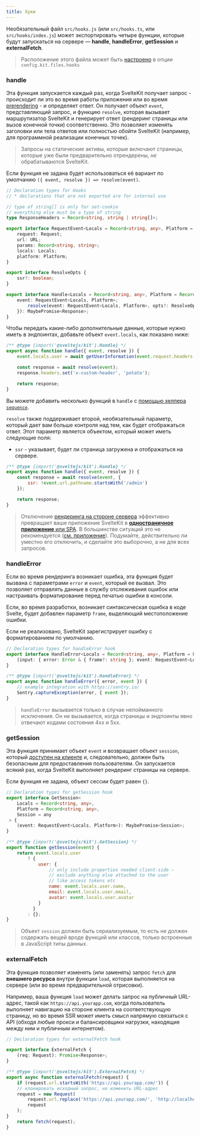 ```yaml
---
title: Хуки
---
```


Необязательный файл `src/hooks.js` (или `src/hooks.ts`, или `src/hooks/index.js`) может экспортировать четыре функции, которые будут запускаться на сервере — **handle**, **handleError**, **getSession** и **externalFetch**.

> Расположение этого файла может быть [настроено](#konfiguracziya-files) в опции `config.kit.files.hooks`

### handle

Эта функция запускается каждый раз, когда SvelteKit получает запрос - происходит ли это во время работы приложения или во время [prerendering](#parametry-straniczy-prerender) - и определяет ответ. Он получает объект `event`, представляющий запрос, и функцию `resolve`, которая вызывает маршрутизатор SvelteKit и генерирует ответ (рендеринг страницы или вызов конечной точки) соответственно. Это позволяет изменять заголовки или тела ответов или полностью обойти SvelteKit (например, для программной реализации конечных точек).

> Запросы на статические активы, которые включают страницы, которые уже были предварительно отрендерены, _не_ обрабатываются SvelteKit.

Если функция не задана будет использоваться её вариант по умолчанию `({ event, resolve }) => resolve(event)`.

```ts
// Declaration types for Hooks
// * declarations that are not exported are for internal use

// type of string[] is only for set-cookie
// everything else must be a type of string
type ResponseHeaders = Record<string, string | string[]>;

export interface RequestEvent<Locals = Record<string, any>, Platform = Record<string, any>> {
	request: Request;
 	url: URL;
	params: Record<string, string>;
	locals: Locals;
	platform: Platform;
}

export interface ResolveOpts {
 	ssr?: boolean;
}

export interface Handle<Locals = Record<string, any>, Platform = Record<string, any>> {
 	event: RequestEvent<Locals, Platform>;
 		resolve(event: RequestEvent<Locals, Platform>, opts?: ResolveOpts): MaybePromise<Response>;
 	}): MaybePromise<Response>;
}
```
Чтобы передать какие-либо дополнительные данные, которые нужно иметь в эндпоинтах, добавьте объект `event.locals`, как показано ниже:

```js
/** @type {import('@sveltejs/kit').Handle} */
export async function handle({ event, resolve }) {
 	event.locals.user = await getUserInformation(event.request.headers.get('cookie'));

	const response = await resolve(event);
	response.headers.set('x-custom-header', 'potato');

	return response;
}
```

Вы можете добавить несколько функций в `handle` с [помощью хелпера `sequence`](#moduli-sveltejs-kit-hooks).

`resolve` также поддерживает второй, необязательный параметр, который дает вам больше контроля над тем, как будет отображаться ответ. Этот параметр является объектом, который может иметь следующие поля:

- `ssr` - указывает, будет ли страница загружена и отображаться на сервере.

```js
/** @type {import('@sveltejs/kit').Handle} */
export async function handle({ event, resolve }) {
 	const response = await resolve(event, {
 		ssr: !event.url.pathname.startsWith('/admin')
 	});

 	return response;
}
 ```

> Отключение [рендеринга на стороне сервера](#prilozhenie-ssr) эффективно превращает ваше приложение SvelteKit в [**одностраничное приложение** или SPA](#prilozhenie-csr-and-spa). В большинстве ситуаций это не рекомендуется ([см. приложение](#prilozhenie-ssr)). Подумайте, действительно ли уместно его отключить, и сделайте это выборочно, а не для всех запросов.

### handleError

Если во время рендеринга возникает ошибка, эта функция будет вызвана с параметрами `error` и `event`, который ее вызвал. Это позволяет отправлять данные в службу отслеживания ошибок или настраивать форматирование перед печатью ошибки в консоли.

Если, во время разработки, возникает синтаксическая ошибка в коде Svelte, будет добавлен параметр `frame`, выделяющий местоположение ошибки.

Если не реализовано, SvelteKit зарегистрирует ошибку с форматированием по умолчанию.

```ts
// Declaration types for handleError hook
export interface HandleError<Locals = Record<string, any>, Platform = Record<string, any>> {
	(input: { error: Error & { frame?: string }; event: RequestEvent<Locals, Platform> }): void;
}
```

```js
/** @type {import('@sveltejs/kit').HandleError} */
export async function handleError({ error, event }) {
	// example integration with https://sentry.io/
	Sentry.captureException(error, { event });
}
```

> `handleError` вызывается только в случае непойманного исключения. Он не вызывается, когда страницы и эндпоинты явно отвечают кодами состояния 4xx и 5xx.


### getSession

Эта функция принимает объект `event` и возвращает объект `session`, который [доступен на клиенте](#moduli-$app-stores) и, следовательно, должен быть безопасным для предоставления пользователям. Он запускается всякий раз, когда SvelteKit выполняет рендеринг страницы на сервере.

Если функция не задана, объект сессии будет равен `{}`.

```ts
// Declaration types for getSession hook
export interface GetSession<
 	Locals = Record<string, any>,
 	Platform = Record<string, any>,
 	Session = any
 > {
 	(event: RequestEvent<Locals, Platform>): MaybePromise<Session>;
}
```

```js
/** @type {import('@sveltejs/kit').GetSession} */
export function getSession(event) {
 	return event.locals.user
 		? {
			user: {
				// only include properties needed client-side —
				// exclude anything else attached to the user
				// like access tokens etc
				name: event.locals.user.name,
				email: event.locals.user.email,
				avatar: event.locals.user.avatar
			}
 		  }
 		: {};
}
```

> Объект `session` должен быть сериализуемым, то есть не должен содержать вещей вроде функций или классов, только встроенные в JavaScript типы данных.


### externalFetch

Эта функция позволяет изменять (или заменять) запрос `fetch` для **внешнего ресурса** внутри функции `load`, которая выполняется на сервере (или во время предварительной отрисовки).

Например, ваша функция `load` может делать запрос на публичный URL-адрес, такой как `https://api.yourapp.com`, когда пользователь выполняет навигацию на стороне клиента на соответствующую страницу, но во время SSR может иметь смысл напрямую связаться с API (обходя любые прокси и балансировщики нагрузки, находящие между ним и публичным интернетом).

```ts
// Declaration types for externalFetch hook

export interface ExternalFetch {
	(req: Request): Promise<Response>;
}
```

```js
/** @type {import('@sveltejs/kit').ExternalFetch} */
export async function externalFetch(request) {
	if (request.url.startsWith('https://api.yourapp.com/')) {
	// клонировать исходный запрос, но изменить URL-адрес
	request = new Request(
		request.url.replace('https://api.yourapp.com/', 'http://localhost:9999/'),
		request
	);
}
	return fetch(request);
}
```